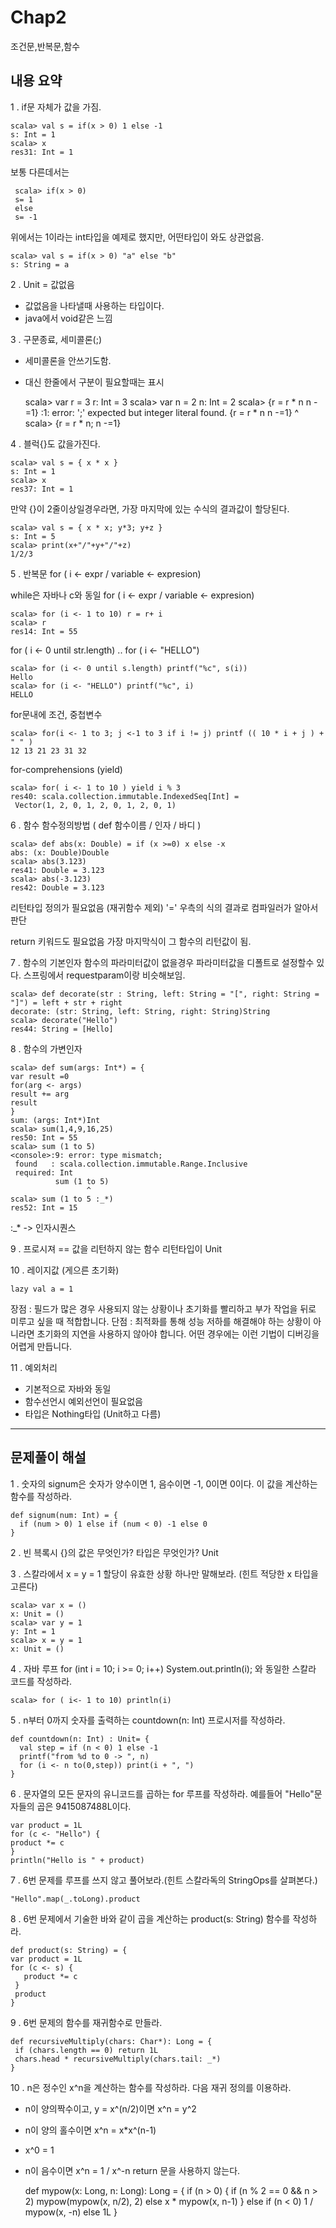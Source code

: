 # Chap2  
 조건문,반복문,함수

## 내용 요약
1 . if문 자체가 값을 가짐.

    scala> val s = if(x > 0) 1 else -1 
    s: Int = 1
    scala> x
    res31: Int = 1

보통 다른데서는 

     scala> if(x > 0) 
     s= 1 
     else 
     s= -1

위에서는 1이라는 int타입을 예제로 했지만, 어떤타입이 와도 상관없음. 

    scala> val s = if(x > 0) "a" else "b"
    s: String = a


2 . Unit  = 값없음
- 값없음을 나타낼때 사용하는 타입이다. 
- java에서 void같은 느낌


3 . 구문종료, 세미콜론(;)
 - 세미콜론을 안쓰기도함. 
 - 대신 한줄에서 구분이 필요할때는 표시

    scala> var r = 3
    r: Int = 3
    scala> var n = 2
    n: Int = 2
    scala> {r = r * n n -=1}
    <console>:1: error: ';' expected but integer literal found.
                 {r = r * n n -=1}
                              ^
    scala> {r = r * n; n -=1}


4 . 블럭{}도 값을가진다.

    scala> val s = { x * x }
    s: Int = 1
    scala> x
    res37: Int = 1

만약 {}이 2줄이상일경우라면, 가장 마지막에 있는 수식의 결과값이 할당된다.

    scala> val s = { x * x; y*3; y+z }
    s: Int = 5
    scala> print(x+"/"+y+"/"+z)
    1/2/3


5 . 반복문 for ( i <- expr / variable <- expresion)

while은 자바나 c와 동일
for ( i <- expr / variable <- expresion)

    scala> for (i <- 1 to 10) r = r+ i
    scala> r
    res14: Int = 55

for ( i <- 0 until str.length) ..
for ( i <- "HELLO")

    scala> for (i <- 0 until s.length) printf("%c", s(i))
    Hello
    scala> for (i <- "HELLO") printf("%c", i)
    HELLO
for문내에 조건, 중첩변수

    scala> for(i <- 1 to 3; j <-1 to 3 if i != j) printf (( 10 * i + j ) + " " )
    12 13 21 23 31 32
for-comprehensions (yield)

    scala> for( i <- 1 to 10 ) yield i % 3
    res40: scala.collection.immutable.IndexedSeq[Int] =
     Vector(1, 2, 0, 1, 2, 0, 1, 2, 0, 1)

6 . 함수
함수정의방법 ( def 함수이름 / 인자 / 바디  )

    scala> def abs(x: Double) = if (x >=0) x else -x
    abs: (x: Double)Double
    scala> abs(3.123)
    res41: Double = 3.123
    scala> abs(-3.123)
    res42: Double = 3.123

리턴타입 정의가 필요없음 (재귀함수 제외)
'=' 우측의 식의 결과로 컴파일러가 알아서 판단

return 키워드도 필요없음
가장 마지막식이 그 함수의 리턴값이 됨.


7 . 함수의 기본인자
함수의 파라미터값이 없을경우 파라미터값을 디폴트로 설정할수 있다.
스프링에서 requestparam이랑 비슷해보임.

    scala> def decorate(str : String, left: String = "[", right: String = "]") = left + str + right
    decorate: (str: String, left: String, right: String)String
    scala> decorate("Hello")
    res44: String = [Hello]

8 . 함수의 가변인자 

    scala> def sum(args: Int*) = { 
    var result =0
    for(arg <- args) 
    result += arg
    result
    }
    sum: (args: Int*)Int
    scala> sum(1,4,9,16,25)
    res50: Int = 55
    scala> sum (1 to 5)
    <console>:9: error: type mismatch;
     found   : scala.collection.immutable.Range.Inclusive
     required: Int
              sum (1 to 5)
                     ^
    scala> sum (1 to 5 :_*)
    res52: Int = 15

:_* -> 인자시퀀스


9 . 프로시져 == 값을 리턴하지 않는 함수
 리턴타입이 Unit


10 . 레이지값 (게으른 초기화)

    lazy val a = 1
장점 : 필드가 많은 경우 사용되지 않는 상황이나 초기화를 빨리하고 부가 작업을 뒤로 미루고 싶을 때 적합합니다.
단점 : 최적화를 통해 성능 저하를 해결해야 하는 상황이 아니라면 초기화의 지연을 사용하지 않아야 합니다. 어떤 경우에는 이런 기법이 디버깅을 어렵게 만듭니다.


11 . 예외처리
- 기본적으로 자바와 동일
- 함수선언시 예외선언이 필요없음
- 타입은 Nothing타입 (Unit하고 다름)

----------

## 문제풀이 해설

1 . 숫자의 signum은 숫자가 양수이면 1, 음수이면 -1, 0이면 0이다. 이 값을 계산하는
함수를 작성하라.

    def signum(num: Int) = {
      if (num > 0) 1 else if (num < 0) -1 else 0
    }

2 . 빈 븍록시 {}의 값은 무엇인가? 타입은 무엇인가?
Unit

3 .   스칼라에서 x = y = 1 할당이 유효한 상황 하나만 말해보라. (힌트 적당한 x 타입을 고른다)

    scala> var x = ()
    x: Unit = ()
    scala> var y = 1
    y: Int = 1
    scala> x = y = 1
    x: Unit = ()

4 . 자바 루프 for (int i = 10; i >= 0; i++) System.out.println(i); 와 동일한
스칼라 코드를 작성하라.

    scala> for ( i<- 1 to 10) println(i)
    
5 . n부터 0까지 숫자를 출력하는 countdown(n: Int) 프로시저를 작성하라.

    def countdown(n: Int) : Unit= {
      val step = if (n < 0) 1 else -1
      printf("from %d to 0 -> ", n)
      for (i <- n to(0,step)) print(i + ", ")
    }

6 . 문자열의 모든 문자의 유니코드를 곱하는 for 루프를 작성하라. 예를들어
"Hello"문자들의 곱은 9415087488L이다.

    var product = 1L
    for (c <- "Hello") {
    product *= c
    }
    println("Hello is " + product)

7 . 6번 문제를 루프를 쓰지 않고 풀어보라.(힌트 스칼라독의 StringOps를 살펴본다.)

    "Hello".map(_.toLong).product


8 . 6번 문제에서 기술한 바와 같이 곱을 계산하는 product(s: String) 함수를 작성하라.

    def product(s: String) = {
    var product = 1L
    for (c <- s) {
       product *= c
     }
     product
    }
 9 .  6번 문제의 함수를 재귀함수로 만들라.    

    def recursiveMultiply(chars: Char*): Long = {
     if (chars.length == 0) return 1L
     chars.head * recursiveMultiply(chars.tail: _*)
    }


 10 . n은 정수인 x^n을 계산하는 함수를 작성하라. 다음 재귀 정의를 이용하라.
- n이 양의짝수이고, y = x^(n/2)이면 x^n = y^2
- n이 양의 홀수이면 x^n = x*x^(n-1)
- x^0 = 1
- n이 음수이면 x^n = 1 / x^-n
return 문을 사용하지 않는다.

    def mypow(x: Long, n: Long): Long = {
      if (n > 0) {
          if (n % 2 == 0 && n > 2) mypow(mypow(x, n/2), 2)
              else x * mypow(x, n-1)
          } else if (n < 0) 1 / mypow(x, -n)
      else 1L
    }

